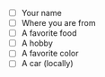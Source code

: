 
 - [ ] Your name
 - [ ] Where you are from
 - [ ] A favorite food
 - [ ] A hobby
 - [ ] A favorite color
 - [ ] A car (locally)
